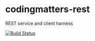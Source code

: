 # codingmatters-rest
REST service and client harness


[![Build Status](https://travis-ci.org/flexiooss/codingmatters-rest.svg?branch=master)](https://travis-ci.org/flexiooss/codingmatters-rest)
